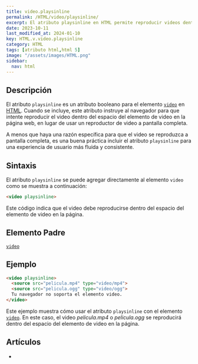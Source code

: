 ```yaml
---
title: video.playsinline
permalink: /HTML/video/playsinline/
excerpt: El atributo playsinline en HTML permite reproducir videos dentro del elemento de video en la página. Mejora la experiencia del usuario.
date: 2023-10-11
last_modified_at: 2024-01-10
key: HTML.v.video.playsinline
category: HTML
tags: [atributo html,html 5]
image: "/assets/images/HTML.png"
sidebar:
  nav: html
---
```


## Descripción


El atributo `playsinline` es un atributo booleano para el elemento [`video`](https://www.w3api.com/HTML/video/) en [HTML](https://www.manualweb.net/html/). Cuando se incluye, este atributo instruye al navegador para que intente reproducir el video dentro del espacio del elemento de video en la página web, en lugar de usar un reproductor de video a pantalla completa.


A menos que haya una razón específica para que el video se reproduzca a pantalla completa, es una buena práctica incluir el atributo `playsinline` para una experiencia de usuario más fluida y consistente.


## Sintaxis


El atributo `playsinline` se puede agregar directamente al elemento `video` como se muestra a continuación:


```html
<video playsinline>

```


Este código indica que el video debe reproducirse dentro del espacio del elemento de video en la página.


## Elemento Padre


[`video`](https://www.w3api.com/HTML/video/)


## Ejemplo


```html
<video playsinline>
  <source src="pelicula.mp4" type="video/mp4">
  <source src="pelicula.ogg" type="video/ogg">
  Tu navegador no soporta el elemento video.
</video>

```


Este ejemplo muestra cómo usar el atributo `playsinline` con el elemento [`video`](https://www.w3api.com/HTML/video/). En este caso, el video _pelicula.mp4_ o _pelicula.ogg_ se reproducirá dentro del espacio del elemento de video en la página.


## Artículos

- 
